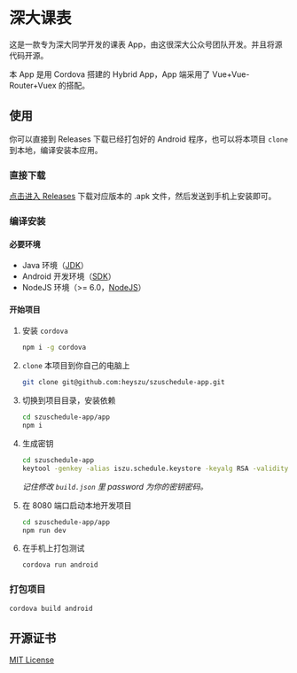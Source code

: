 # 深大课表

这是一款专为深大同学开发的课表 App，由这很深大公众号团队开发。并且将源代码开源。

本 App 是用 Cordova 搭建的 Hybrid App，App 端采用了 Vue+Vue-Router+Vuex 的搭配。

## 使用

你可以直接到 Releases 下载已经打包好的 Android 程序，也可以将本项目 `clone` 到本地，编译安装本应用。

### 直接下载

[点击进入 Releases](https://github.com/heyszu/szuschedule-app/releases) 下载对应版本的 .apk 文件，然后发送到手机上安装即可。

### 编译安装

#### 必要环境

- Java 环境（[JDK](http://www.oracle.com/technetwork/java/javase/downloads/index.html)）
- Android 开发环境（[SDK](https://developer.android.com/studio/index.html)）
- NodeJS 环境（>= 6.0，[NodeJS](http://nodejs.org/)）

#### 开始项目

1. 安装 `cordova`

   ```bash
   npm i -g cordova
   ```

2. `clone` 本项目到你自己的电脑上

   ```bash
   git clone git@github.com:heyszu/szuschedule-app.git
   ```

3. 切换到项目目录，安装依赖

   ```bash
   cd szuschedule-app/app
   npm i
   ```

4. 生成密钥

   ```bash
   cd szuschedule-app
   keytool -genkey -alias iszu.schedule.keystore -keyalg RSA -validity 20000 -keystore iszu.schedule.keystore
   ```

   *记住修改 `build.json` 里 password 为你的密钥密码。*

5. 在 8080 端口启动本地开发项目

   ```bash
   cd szuschedule-app/app
   npm run dev
   ```

6. 在手机上打包测试

   ```bash
   cordova run android
   ```

### 打包项目

```bash
cordova build android
```

## 开源证书

[MIT License](http://jas0ncn.mit-license.org/)